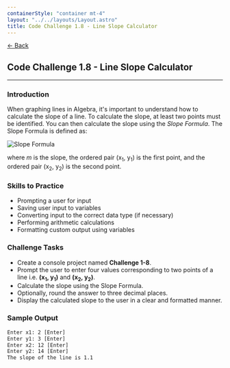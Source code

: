 ```yaml
---
containerStyle: "container mt-4"
layout: "../../layouts/Layout.astro"
title: Code Challenge 1.8 - Line Slope Calculator
---
```


<a href="/code-challenges/" class="btn btn-sm btn-outline-light mb-3">
  ← Back
</a>

## Code Challenge 1.8 - Line Slope Calculator

---

### Introduction

When graphing lines in Algebra, it's important to understand how to calculate the slope of a line. To calculate the slope, at least two points must be identified. You can then calculate the slope using the _Slope Formula_. The Slope Formula is defined as:

<div class="my-5">

![Slope Formula](/courses/code-challenges/slope-formula.png)

</div>

where _m_ is the slope, the ordered pair (x<sub>1</sub>, y<sub>1</sub>) is the first point, and the ordered pair (x<sub>2</sub>, y<sub>2</sub>) is the second point.

### Skills to Practice

- Prompting a user for input
- Saving user input to variables
- Converting input to the correct data type (if necessary)
- Performing arithmetic calculations
- Formatting custom output using variables

### Challenge Tasks

- Create a console project named **Challenge 1-8**.
- Prompt the user to enter four values corresponding to two points of a line i.e. **(x<sub>1</sub>, y<sub>1</sub>)** and **(x<sub>2</sub>, y<sub>2</sub>)**.
- Calculate the slope using the Slope Formula.
- Optionally, round the answer to three decimal places.
- Display the calculated slope to the user in a clear and formatted manner.

### Sample Output

```txt
Enter x1: 2 [Enter]
Enter y1: 3 [Enter]
Enter x2: 12 [Enter]
Enter y2: 14 [Enter]
The slope of the line is 1.1
```
